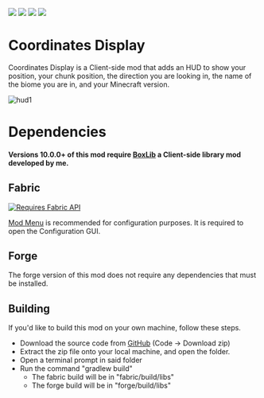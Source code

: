 [![](http://cf.way2muchnoise.eu/full_coordinates-display_downloads.svg?badge_style=for_the_badge)](https://www.curseforge.com/minecraft/mc-mods/coordinates-display) [![](https://raw.githubusercontent.com/Boxadactle/coordinates-display/3a9f7f5a3592c7888b387160595f89f74f756da2/img/modrinth.svg)](https://modrinth.com/mod/coordinates-display) [![](https://raw.githubusercontent.com/Boxadactle/coordinates-display/3a9f7f5a3592c7888b387160595f89f74f756da2/img/wiki.svg)](https://boxadactle.dev/wiki/coordinates-display/) [![](https://raw.githubusercontent.com/Boxadactle/coordinates-display/c47768fbc605863978b6c88ca3c4fcac4a5885da/img/github.svg)](https://github.com/Boxadactle/coordinates-display)
# Coordinates Display

Coordinates Display is a Client-side mod that adds an HUD to show your position, your chunk position, the direction you are looking in, the name of the biome you are in, and your Minecraft version.

![hud1](https://cdn.modrinth.com/data/3mW8PdUo/images/81cffc25f9d76dcdd6c6bc125387e4ae996516a6.png)

# Dependencies

#### Versions 10.0.0+ of this mod require [BoxLib](https://modrinth.com/mod/boxlib) a Client-side library mod developed by me.

## Fabric

[![Requires Fabric API](https://i.imgur.com/Ol1Tcf8.png)](https://www.curseforge.com/minecraft/mc-mods/fabric-api)

[Mod Menu](https://modrinth.com/mod/modmenu) is recommended for configuration purposes. It is required to open the Configuration GUI.

## Forge

The forge version of this mod does not require any dependencies that must be installed.

## Building

If you'd like to build this mod on your own machine, follow these steps.

* Download the source code from [GitHub](https://github.com/Boxadactle/coordinates-display/tree/main) (Code -> Download zip)
*  Extract the zip file onto your local machine, and open the folder.
* Open a terminal prompt in said folder
* Run the command "gradlew build"
   	* The fabric build will be in "fabric/build/libs"
	* The forge build will be in "forge/build/libs"
